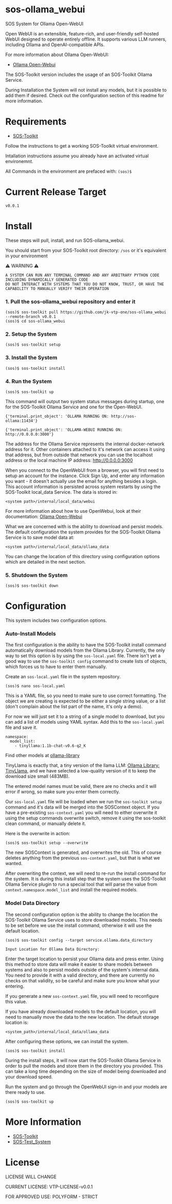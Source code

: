 # sos-ollama_webui

SOS System for Ollama Open-WebUI

Open WebUI is an extensible, feature-rich, and user-friendly self-hosted WebUI designed to operate entirely offline. 
It supports various LLM runners, including Ollama and OpenAI-compatible APIs. 

For more information about Ollama Open-WebUI:
 - [Ollama Open-Webui](https://github.com/open-webui/open-webui.git)


The SOS-Toolkit version includes the usage of an SOS-Toolkit Ollama Service. 

During Installation the System will not install any models, but it is possible to add them if desired. 
Check out the configuration section of this readme for more information.


# Requirements
 - [SOS-Toolkit](https://github.com/jk-vtp-one/sos-toolkit)

Follow the instructions to get a working SOS-Toolkit virtual environment. 

Intallation instructions assume you already have an activated virtual environemnt. 

All Commands in the environment are prefaced with: `(sos)$`


# Current Release Target
```
v0.0.1
```


# Install
These steps will pull, install, and run SOS-ollama_webui. 

You should start from your SOS-Toolkit root directory: `/sos` or it's equivalent in your environment

:warning: WARNING :warning:
```
A SYSTEM CAN RUN ANY TERMINAL COMMAND AND ANY ARBITRARY PYTHON CODE INCLUDING DYNAMICALLY GENERATED CODE
DO NOT INTERACT WITH SYSTEMS THAT YOU DO NOT KNOW, TRUST, OR HAVE THE CAPABILITY TO MANUALLY VERIFY THEIR OPERATION
```

### 1. Pull the sos-ollama_webui repository and enter it
```
(sos)$ sos-toolkit pull https://github.com/jk-vtp-one/sos-ollama_webui --remote-branch v0.0.1
(sos)$ cd sos-ollama_webui
```

### 2. Setup the System
```
(sos)$ sos-toolkit setup
```

### 3. Install the System
```
(sos)$ sos-toolkit install
```

### 4. Run the System
```
(sos)$ sos-toolkit up
```

This command will output two system status messages during startup, one for the SOS-Toolkit Ollama Service and one for the Open-WebUI.
```
{'terminal.print_object': 'OLLAMA RUNNING ON: http://sos-ollama:11434'}
```
```
{'terminal.print_object': 'OLLAMA-WEBUI RUNNING ON: http://0.0.0.0:3000'}
```
The address for the Ollama Service represents the internal docker-network address for it. 
Other containers attached to it's network can access it using that address, but from outside that network you can use the localhost address or the local machine IP address: http://0.0.0.0:3000

When you connect to the OpenWebUI from a browser, you will first need to setup an account for the instance. 
Click Sign Up, and enter any information you want - it doesn't actually use the email for anything besides a login. 
This account information is persisted across system restarts by using the SOS-Toolkit local_data Service. 
The data is stored in:
```
<system path>/internal/local_data/webui
```

For more information about how to use OpenWebui, look at their documentation: [Ollama Open-Webui](https://github.com/open-webui/open-webui.git)

What we are concerned with is the ability to download and persist models. 
The default configuration the system provides for the SOS-Toolkit Ollama Service is to save model data at:
```
<system path>/internal/local_data/ollama_data
```
You can change the location of this directory using configuration options which are detailed in the next section. 

### 5. Shutdown the System
```
(sos)$ sos-toolkit down
```


# Configuration
This system includes two configuration options. 

### Auto-Install Models
The first configuration is the ability to have the SOS-Toolkit install command automatically download models from the Ollama Library. 
Currently, the only way to set this option is by using the `sos-local.yaml` file. 
There isn't yet a good way to use the `sos-toolkit config` command to create lists of objects, which forces us to have to enter them manually.

Create an `sos-local.yaml` file in the system repository.
```
(sos)$ nano sos-local.yaml
```

This is a YAML file, so you need to make sure to use correct formatting. 
The object we are creating is expected to be either a single string value, or a list (don't complain about the list part of the name, it's only a demo). 

For now we will just set it to a string of a single model to download, but you can add a list of models using YAML syntax.
Add this to the `sos-local.yaml` file and save it.
```
namespace:
  model_list: 
    - tinyllama:1.1b-chat-v0.6-q2_K
```
Find other models at [ollama-library](https://ollama.com/library)

TinyLlama is exactly that, a tiny version of the llama LLM: [Ollama Library: TinyLlama](https://ollama.com/library/tinyllama), and we have selected a low-quality version of it to keep the download size small (483MB).

The entered model names must be valid, there are no checks and it will error if wrong, so make sure you enter them correctly.

Our `sos-local.yaml` file will be loaded when we run the `sos-toolkit setup` command and it's data will be merged into the SOSContext object. 
If you have a pre-existing `sos-context.yaml` you will need to either overwrite it using the setup commands overwrite switch, remove it using the sos-toolkit clean command, or manually delete it. 

Here is the overwrite in action:
```
(sos)$ sos-toolkit setup --overwrite
```

The new SOSContext is generated, and overwrites the old. 
This of course deletes anything from the previous `sos-context.yaml`, but that is what we wanted. 

After overwriting the context, we will need to re-run the install command for the system. 
It is during this install step that the system uses the SOS-Toolkit Ollama Service plugin to run a special tool that will parse the value from `context.namespace.model_list` and install the required models.


### Model Data Directory
The second configuration option is the ability to change the location the SOS-Toolkit Ollama Service uses to store downloaded models. 
This needs to be set before we use the install command, otherwise it will use the default location.
```
(sos)$ sos-toolkit config --target service.ollama.data_directory

Input Location for Ollama Data Directory:

```
Enter the target location to persist your Ollama data and press enter. 
Using this method to store data will make it easier to share models between systems and also to persist models outside of the system's internal data. 
You need to provide it with a valid directory, and there are currently no checks on that validity, so be careful and make sure you know what your entering.

If you generate a new `sos-context.yaml` file, you will need to reconfigure this value.

If you have already downloaded models to the default location, you will need to manually move the data to the new location.
The default storage location is:
```
<system_path>/internal/local_data/ollama_data
```


After configuring these options, we can install the system.
```
(sos)$ sos-toolkit install
```
During the install steps, it will now start the SOS-Toolkit Ollama Service in order to pull the models and store them in the directory you provided.
This can take a long time depending on the size of model being downloaded and your download speed.

Run the system and go through the OpenWebUI sign-in and your models are there ready to use.
```
(sos)$ sos-toolkit up
```


# More Information
 - [SOS-Toolkit](https://github.com/jk-vtp-one/sos-toolkit)
 - [SOS-Test_System](https://github.com/jk-vtp-one/sos-test_system)


# License
LICENSE WILL CHANGE

CURRENT LICENSE: VTP-LICENSE-v0.0.1

FOR APPROVED USE: POLYFORM - STRICT

